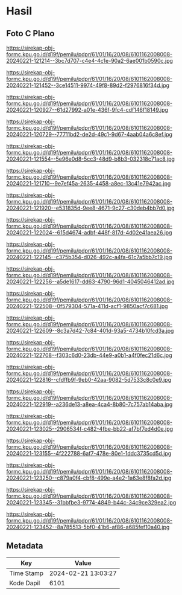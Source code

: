 # Hasil

## Foto C Plano

https://sirekap-obj-formc.kpu.go.id/d19f/pemilu/pdpr/61/01/16/20/08/6101162008008-20240221-121214--3bc7d707-c4e4-4c1e-90a2-6ae001b0590c.jpg

https://sirekap-obj-formc.kpu.go.id/d19f/pemilu/pdpr/61/01/16/20/08/6101162008008-20240221-121452--3ce14511-9974-49f8-89d2-f2976816f34d.jpg

https://sirekap-obj-formc.kpu.go.id/d19f/pemilu/pdpr/61/01/16/20/08/6101162008008-20240221-120927--61d27992-a01e-436f-9fc4-cdf146f18149.jpg

https://sirekap-obj-formc.kpu.go.id/d19f/pemilu/pdpr/61/01/16/20/08/6101162008008-20240221-120729--77711bd2-de2d-49c1-9d67-4aab04a6c8ef.jpg

https://sirekap-obj-formc.kpu.go.id/d19f/pemilu/pdpr/61/01/16/20/08/6101162008008-20240221-121554--5e96e0d8-5cc3-48d9-b8b3-032318c71ac8.jpg

https://sirekap-obj-formc.kpu.go.id/d19f/pemilu/pdpr/61/01/16/20/08/6101162008008-20240221-121710--9e7ef45a-2635-4458-a8ec-13c41e7942ac.jpg

https://sirekap-obj-formc.kpu.go.id/d19f/pemilu/pdpr/61/01/16/20/08/6101162008008-20240221-121920--e531835d-9ee8-4671-9c27-c30deb4bb7d0.jpg

https://sirekap-obj-formc.kpu.go.id/d19f/pemilu/pdpr/61/01/16/20/08/6101162008008-20240221-122024--615d4674-adbf-448f-817d-4d02e41aea26.jpg

https://sirekap-obj-formc.kpu.go.id/d19f/pemilu/pdpr/61/01/16/20/08/6101162008008-20240221-122145--c375b354-d026-492c-a4fa-61c7a5bb7c19.jpg

https://sirekap-obj-formc.kpu.go.id/d19f/pemilu/pdpr/61/01/16/20/08/6101162008008-20240221-122256--a5de1617-dd63-4790-96d1-4045046412ad.jpg

https://sirekap-obj-formc.kpu.go.id/d19f/pemilu/pdpr/61/01/16/20/08/6101162008008-20240221-122508--0f579304-571a-411d-acf1-9850acf7c681.jpg

https://sirekap-obj-formc.kpu.go.id/d19f/pemilu/pdpr/61/01/16/20/08/6101162008008-20240221-122609--8c3a7d42-7c84-401d-93a5-4734b10fcd3a.jpg

https://sirekap-obj-formc.kpu.go.id/d19f/pemilu/pdpr/61/01/16/20/08/6101162008008-20240221-122708--f303c6d0-23db-44e9-a0b1-a4f0fec21d6c.jpg

https://sirekap-obj-formc.kpu.go.id/d19f/pemilu/pdpr/61/01/16/20/08/6101162008008-20240221-122816--cfdffb9f-9eb0-42aa-9082-5d7533c8c0e9.jpg

https://sirekap-obj-formc.kpu.go.id/d19f/pemilu/pdpr/61/01/16/20/08/6101162008008-20240221-122919--a236de13-a8ea-4ca4-8b80-7c757ab14aba.jpg

https://sirekap-obj-formc.kpu.go.id/d19f/pemilu/pdpr/61/01/16/20/08/6101162008008-20240221-123025--2906534f-c482-4fbe-bb22-af7bf7ed4d0e.jpg

https://sirekap-obj-formc.kpu.go.id/d19f/pemilu/pdpr/61/01/16/20/08/6101162008008-20240221-123155--4f222788-6af7-478e-80e1-1ddc3735cd5d.jpg

https://sirekap-obj-formc.kpu.go.id/d19f/pemilu/pdpr/61/01/16/20/08/6101162008008-20240221-123250--c879a0f4-cbf8-499e-a4e2-1a63e8f8fa2d.jpg

https://sirekap-obj-formc.kpu.go.id/d19f/pemilu/pdpr/61/01/16/20/08/6101162008008-20240221-123345--31bbfbe3-9774-4849-b44c-34c9ce329ea2.jpg

https://sirekap-obj-formc.kpu.go.id/d19f/pemilu/pdpr/61/01/16/20/08/6101162008008-20240221-123452--8a785513-5bf0-41b6-af86-a685fef10a40.jpg


## Metadata

| Key        | Value               |
| ---------- | ------------------- |
| Time Stamp | 2024-02-21 13:03:27 |
| Kode Dapil | 6101                |



